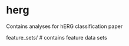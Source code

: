# herg
Contains analyses for hERG classification paper

feature_sets/ # contains feature data sets 


